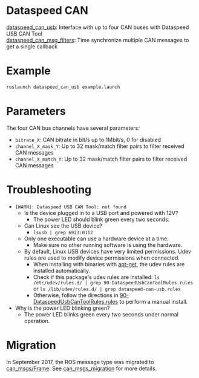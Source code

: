 # Dataspeed CAN

[dataspeed_can_usb](dataspeed_can_usb): Interface with up to four CAN buses with Dataspeed USB CAN Tool  
[dataspeed_can_msg_filters](dataspeed_can_msg_filters): Time synchronize multiple CAN messages to get a single callback  

# Example

```bash
roslaunch dataspeed_can_usb example.launch
```

# Parameters

The four CAN bus channels have several parameters:

* ```bitrate_X```: CAN bitrate in bit/s up to 1Mbit/s, 0 for disabled
* ```channel_X_mask_Y```: Up to 32 mask/match filter pairs to filter received CAN messages
* ```channel_X_match_Y```: Up to 32 mask/match filter pairs to filter received CAN messages

# Troubleshooting

* ```[WARN]: Dataspeed USB CAN Tool: not found```
    * Is the device plugged in to a USB port and powered with 12V?
        * The power LED should blink green every two seconds.
    * Can Linux see the USB device?
        * ```lsusb | grep 6923:0112```
    * Only one executable can use a hardware device at a time.
        * Make sure no other running software is using the hardware.
    * By default, Linux USB devices have very limited permissions. Udev rules are used to modify device permissions when connected.
        * When installing with binaries with [apt-get](https://bitbucket.org/DataspeedInc/ros_binaries), the udev rules are installed automatically.
        * Check if this package's udev rules are installed: ```ls /etc/udev/rules.d/ | grep 90-DataspeedUsbCanToolRules.rules``` or ```ls /lib/udev/rules.d/ | grep dataspeed-can-usb.rules```
        * Otherwise, follow the directions in [90-DataspeedUsbCanToolRules.rules](dataspeed_can_usb/udev/90-DataspeedUsbCanToolRules.rules) to perform a manual install.
* Why is the power LED blinking green?
    * The power LED blinks green every two seconds under normal operation.

# Migration

In September 2017, the ROS message type was migrated to [can_msgs/Frame](http://docs.ros.org/api/can_msgs/html/msg/Frame.html). See [can_msgs_migration](can_msgs_migration.md) for more details.

